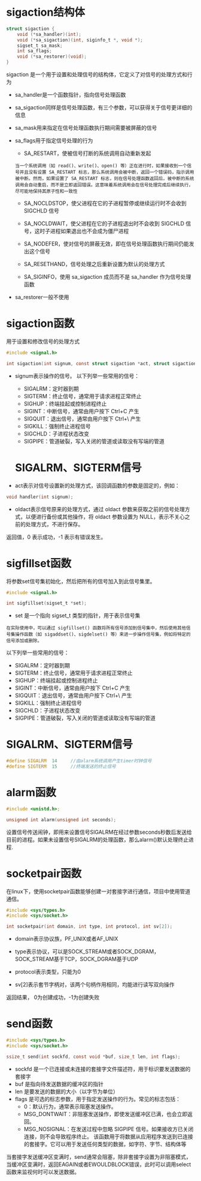 # sigaction结构体
```c
struct sigaction {
    void (*sa_handler)(int);
    void (*sa_sigaction)(int, siginfo_t *, void *);
    sigset_t sa_mask;
    int sa_flags;
    void (*sa_restorer)(void);
}
```
sigaction 是一个用于设置和处理信号的结构体，它定义了对信号的处理方式和行为

* sa_handler是一个函数指针，指向信号处理函数

* sa_sigaction同样是信号处理函数，有三个参数，可以获得关于信号更详细的信息

* sa_mask用来指定在信号处理函数执行期间需要被屏蔽的信号

* sa_flags用于指定信号处理的行为

    * SA_RESTART，使被信号打断的系统调用自动重新发起
    ```
    当一个系统调用（如 read()、write()、open() 等）正在进行时，如果接收到一个信号并且没有设置 SA_RESTART 标志，那么系统调用会被中断，返回一个错误码，指示调用被中断。然而，如果设置了 SA_RESTART 标志，则在信号处理函数返回后，被中断的系统调用会自动重启，而不是立即返回错误。这意味着系统调用会在信号处理完成后继续执行，尽可能地保持其原子性和一致性
    ```
    * SA_NOCLDSTOP，使父进程在它的子进程暂停或继续运行时不会收到 SIGCHLD 信号

    * SA_NOCLDWAIT，使父进程在它的子进程退出时不会收到 SIGCHLD 信号，这时子进程如果退出也不会成为僵尸进程

    * SA_NODEFER，使对信号的屏蔽无效，即在信号处理函数执行期间仍能发出这个信号

    * SA_RESETHAND，信号处理之后重新设置为默认的处理方式

    * SA_SIGINFO，使用 sa_sigaction 成员而不是 sa_handler 作为信号处理函数

* sa_restorer一般不使用

# sigaction函数
用于设置和修改信号的处理方式
```c
#include <signal.h>

int sigaction(int signum, const struct sigaction *act, struct sigaction *oldact);
```

* signum表示操作的信号。
以下列举一些常用的信号：
    * SIGALRM：定时器到期
    * SIGTERM：终止信号，通常用于请求进程正常终止
    * SIGHUP：终端挂起或控制进程终止
    * SIGINT：中断信号，通常由用户按下 Ctrl+C 产生
    * SIGQUIT：退出信号，通常由用户按下 Ctrl+\ 产生
    * SIGKILL：强制终止进程信号
    * SIGCHLD：子进程状态改变
    * SIGPIPE：管道破裂，写入关闭的管道或读取没有写端的管道
    # SIGALRM、SIGTERM信号

* act表示对信号设置新的处理方式，该回调函数的参数是固定的，例如：
```c
void handler(int signum);
```

* oldact表示信号原来的处理方式，通过 oldact 参数来获取之前的信号处理方式，以便进行备份或其他操作，将 oldact 参数设置为 NULL，表示不关心之前的处理方式，不进行保存。

返回值，0 表示成功，-1 表示有错误发生。

# sigfillset函数
将参数set信号集初始化，然后把所有的信号加入到此信号集里。
```c
#include <signal.h>

int sigfillset(sigset_t *set);
```
* set 是一个指向 sigset_t 类型的指针，用于表示信号集

```
在实际使用中，可以通过 sigfillset() 函数将所有信号添加到信号集中，然后使用其他信号集操作函数（如 sigaddset()、sigdelset() 等）来进一步操作信号集，例如将特定的信号添加或删除。
```
以下列举一些常用的信号：
* SIGALRM：定时器到期
* SIGTERM：终止信号，通常用于请求进程正常终止
* SIGHUP：终端挂起或控制进程终止
* SIGINT：中断信号，通常由用户按下 Ctrl+C 产生
* SIGQUIT：退出信号，通常由用户按下 Ctrl+\ 产生
* SIGKILL：强制终止进程信号
* SIGCHLD：子进程状态改变
* SIGPIPE：管道破裂，写入关闭的管道或读取没有写端的管道
# SIGALRM、SIGTERM信号
```c
#define SIGALRM  14     //由alarm系统调用产生timer时钟信号
#define SIGTERM  15     //终端发送的终止信号
```
# alarm函数
```c
#include <unistd.h>;

unsigned int alarm(unsigned int seconds);
```
设置信号传送闹钟，即用来设置信号SIGALRM在经过参数seconds秒数后发送给目前的进程。如果未设置信号SIGALRM的处理函数，那么alarm()默认处理终止进程.

# socketpair函数
在linux下，使用socketpair函数能够创建一对套接字进行通信，项目中使用管道通信。
```c
#include <sys/types.h>
#include <sys/socket.h>

int socketpair(int domain, int type, int protocol, int sv[2]);
```

* domain表示协议族，PF_UNIX或者AF_UNIX

* type表示协议，可以是SOCK_STREAM或者SOCK_DGRAM，SOCK_STREAM基于TCP，SOCK_DGRAM基于UDP

* protocol表示类型，只能为0

* sv[2]表示套节字柄对，该两个句柄作用相同，均能进行读写双向操作

返回结果， 0为创建成功，-1为创建失败

# send函数
```c
#include <sys/types.h>
#include <sys/socket.h>

ssize_t send(int sockfd, const void *buf, size_t len, int flags);
```
* sockfd 是一个已连接或未连接的套接字文件描述符，用于标识要发送数据的套接字
* buf 是指向待发送数据的缓冲区的指针
* len 是要发送的数据的大小（以字节为单位）
* flags 是可选的标志参数，用于指定发送操作的行为。常见的标志包括：
    * 0：默认行为，通常表示阻塞发送操作。
    * MSG_DONTWAIT：非阻塞发送操作，即使发送缓冲区已满，也会立即返回。
    * MSG_NOSIGNAL：在发送过程中忽略 SIGPIPE 信号。如果接收方已关闭连接，则不会导致程序终止。
该函数用于将数据从应用程序发送到已连接的套接字。它可以用于发送任何类型的数据，如字符、字节、结构体等

当套接字发送缓冲区变满时，send通常会阻塞，除非套接字设置为非阻塞模式，当缓冲区变满时，返回EAGAIN或者EWOULDBLOCK错误，此时可以调用select函数来监视何时可以发送数据。
